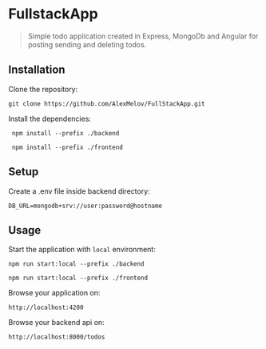 # FullstackApp

> Simple todo application created in Express, MongoDb and Angular for posting sending and deleting todos.

## Installation

Clone the repository:

```
git clone https://github.com/AlexMelov/FullStackApp.git
```

Install the dependencies:

```
 npm install --prefix ./backend
```
```
 npm install --prefix ./frontend
```

## Setup

Create a .env file inside backend directory:

```
DB_URL=mongodb+srv://user:password@hostname
```

## Usage

Start the application with `local` environment:

```
npm run start:local --prefix ./backend
```

```
npm run start:local --prefix ./frontend
```

Browse your application on:

```
http://localhost:4200
```

Browse your backend api on:

```
http://localhost:8000/todos
```

